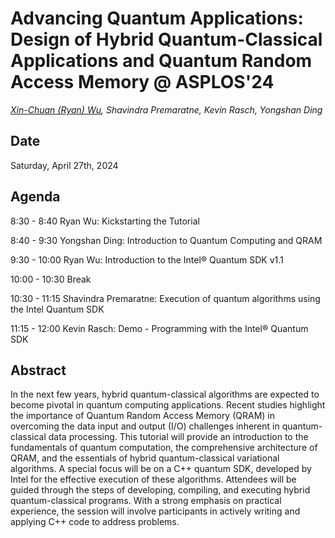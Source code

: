# Advancing Quantum Applications: Design of Hybrid Quantum-Classical Applications and Quantum Random Access Memory @ ASPLOS'24

_[Xin-Chuan (Ryan) Wu](https://www.xinchuanwu.com/), Shavindra Premaratne, Kevin Rasch, Yongshan Ding_

## Date
Saturday, April 27th, 2024

## Agenda
8:30 - 8:40   Ryan Wu: Kickstarting the Tutorial

8:40 - 9:30   Yongshan Ding: Introduction to Quantum Computing and QRAM

9:30 - 10:00  Ryan Wu: Introduction to the Intel® Quantum SDK v1.1

10:00 - 10:30 Break

10:30 - 11:15 Shavindra Premaratne: Execution of quantum algorithms using the Intel Quantum SDK

11:15 - 12:00 Kevin Rasch: Demo - Programming with the Intel® Quantum SDK


## Abstract
In the next few years, hybrid quantum-classical algorithms are expected to become pivotal in quantum computing applications. Recent studies highlight the importance of Quantum Random Access Memory (QRAM) in overcoming the data input and output (I/O) challenges inherent in quantum-classical data processing. This tutorial will provide an introduction to the fundamentals of quantum computation, the comprehensive architecture of QRAM, and the essentials of hybrid quantum-classical variational algorithms. A special focus will be on a C++ quantum SDK, developed by Intel for the effective execution of these algorithms. Attendees will be guided through the steps of developing, compiling, and executing hybrid quantum-classical programs. With a strong emphasis on practical experience, the session will involve participants in actively writing and applying C++ code to address problems.
